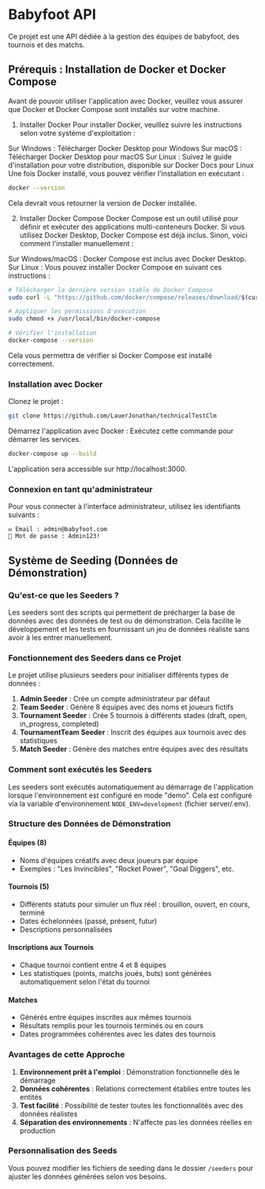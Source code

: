 # Babyfoot API

Ce projet est une API dédiée à la gestion des équipes de babyfoot, des tournois et des matchs.

## Prérequis : Installation de Docker et Docker Compose

Avant de pouvoir utiliser l'application avec Docker, veuillez vous assurer que Docker et Docker Compose sont installés sur votre machine.

1. Installer Docker
   Pour installer Docker, veuillez suivre les instructions selon votre système d'exploitation :

Sur Windows : Télécharger Docker Desktop pour Windows
Sur macOS : Télécharger Docker Desktop pour macOS
Sur Linux : Suivez le guide d'installation pour votre distribution, disponible sur Docker Docs pour Linux
Une fois Docker installé, vous pouvez vérifier l'installation en exécutant :

```bash
docker --version
```

Cela devrait vous retourner la version de Docker installée.

2. Installer Docker Compose
   Docker Compose est un outil utilisé pour définir et exécuter des applications multi-conteneurs Docker. Si vous utilisez Docker Desktop, Docker Compose est déjà inclus. Sinon, voici comment l'installer manuellement :

Sur Windows/macOS : Docker Compose est inclus avec Docker Desktop.
Sur Linux : Vous pouvez installer Docker Compose en suivant ces instructions :

```bash
# Télécharger la dernière version stable de Docker Compose
sudo curl -L "https://github.com/docker/compose/releases/download/$(curl -s https://api.github.com/repos/docker/compose/releases/latest | jq -r .tag_name)/docker-compose-$(uname -s)-$(uname -m)" -o /usr/local/bin/docker-compose

# Appliquer les permissions d'exécution
sudo chmod +x /usr/local/bin/docker-compose

# Vérifier l'installation
docker-compose --version
```

Cela vous permettra de vérifier si Docker Compose est installé correctement.

### Installation avec Docker

Clonez le projet :

```bash
git clone https://github.com/LauerJonathan/technicalTestClm
```

Démarrez l'application avec Docker : Exécutez cette commande pour démarrer les services.

```bash
docker-compose up --build
```

L'application sera accessible sur http://localhost:3000.

### Connexion en tant qu'administrateur

Pour vous connecter à l'interface administrateur, utilisez les identifiants suivants :

```
✉️ Email : admin@babyfoot.com
🔑 Mot de passe : Admin123!
```

## Système de Seeding (Données de Démonstration)

### Qu'est-ce que les Seeders ?

Les seeders sont des scripts qui permettent de précharger la base de données avec des données de test ou de démonstration. Cela facilite le développement et les tests en fournissant un jeu de données réaliste sans avoir à les entrer manuellement.

### Fonctionnement des Seeders dans ce Projet

Le projet utilise plusieurs seeders pour initialiser différents types de données :

1. **Admin Seeder** : Crée un compte administrateur par défaut
2. **Team Seeder** : Génère 8 équipes avec des noms et joueurs fictifs
3. **Tournament Seeder** : Crée 5 tournois à différents stades (draft, open, in_progress, completed)
4. **TournamentTeam Seeder** : Inscrit des équipes aux tournois avec des statistiques
5. **Match Seeder** : Génère des matches entre équipes avec des résultats

### Comment sont exécutés les Seeders

Les seeders sont exécutés automatiquement au démarrage de l'application lorsque l'environnement est configuré en mode "demo". 
Cela est configuré via la variable d'environnement `NODE_ENV=development` (fichier server/.env).

### Structure des Données de Démonstration

#### Équipes (8)

- Noms d'équipes créatifs avec deux joueurs par équipe
- Exemples : "Les Invincibles", "Rocket Power", "Goal Diggers", etc.

#### Tournois (5)

- Différents statuts pour simuler un flux réel : brouillon, ouvert, en cours, terminé
- Dates échelonnées (passé, présent, futur)
- Descriptions personnalisées

#### Inscriptions aux Tournois

- Chaque tournoi contient entre 4 et 8 équipes
- Les statistiques (points, matchs joués, buts) sont générées automatiquement selon l'état du tournoi

#### Matches

- Générés entre équipes inscrites aux mêmes tournois
- Résultats remplis pour les tournois terminés ou en cours
- Dates programmées cohérentes avec les dates des tournois

### Avantages de cette Approche

1. **Environnement prêt à l'emploi** : Démonstration fonctionnelle dès le démarrage
2. **Données cohérentes** : Relations correctement établies entre toutes les entités
3. **Test facilité** : Possibilité de tester toutes les fonctionnalités avec des données réalistes
4. **Séparation des environnements** : N'affecte pas les données réelles en production

### Personnalisation des Seeds

Vous pouvez modifier les fichiers de seeding dans le dossier `/seeders` pour ajuster les données générées selon vos besoins.

